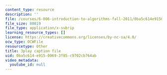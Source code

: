 ```yaml
---
content_type: resource
description: ''
file: /courses/6-006-introduction-to-algorithms-fall-2011/0ba5c614e91500693f85c9702cb764ab_eGSXsaJ-BlY.srt
file_size: 80819
file_type: application/x-subrip
learning_resource_types: []
license: https://creativecommons.org/licenses/by-nc-sa/4.0/
ocw_type: OCWFile
resourcetype: Other
title: 3play caption file
uid: 0ba5c614-e915-0069-3f85-c9702cb764ab
video_metadata:
  youtube_id: null
---
```

